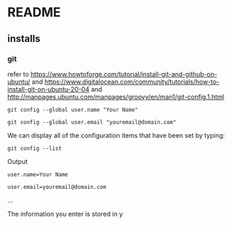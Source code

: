 # README

## installs

### git

refer to https://www.howtoforge.com/tutorial/install-git-and-github-on-ubuntu/ and https://www.digitalocean.com/community/tutorials/how-to-install-git-on-ubuntu-20-04 and http://manpages.ubuntu.com/manpages/groovy/en/man1/git-config.1.html


``git config --global user.name "Your Name"``

``git config --global user.email "youremail@domain.com"``
 
We can display all of the configuration items that have been set by typing:

``git config --list``
 
Output

``user.name=Your Name``

``user.email=youremail@domain.com``

...

The information you enter is stored in y
